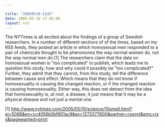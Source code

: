 ```yaml
---

title: "20050510-1245"
date: 2005-05-10 17:45:00
layout: rut
---
```


<p>The NYTimes is all excited about the findings of a group of
Swedish researchers.  In a number of different sections of of the
times, based on my RSS feeds, they posted an article in which
homosexual men responded to a pair of chemicals thought to be
pheromones the way normal women do, not the way normal men do.[1]
The researchers claim that the data on homosexual women is "too
complicated" to publish, which leads me to question this study, how
and why could it possibly be "too complicated?"  Further, they admit
that they cannot, from this study, tell the difference between cause
and effect.  Which means that they do not know if homosexuality
is causing the changed reaction, or if the changed reaction is
causing homosexuality.  Either way, this does not detract from the
idea that homosexuality is, at root, a disease, it just means that
it may be a physical disease and not just a mental one.</p>

[1]
http://www.nytimes.com/2005/05/10/science/10smell.html?ei=5088&en=cc4056b5bf851ac9&ex=1273377600&partner=rssnyt&emc=rss&pagewanted=print

